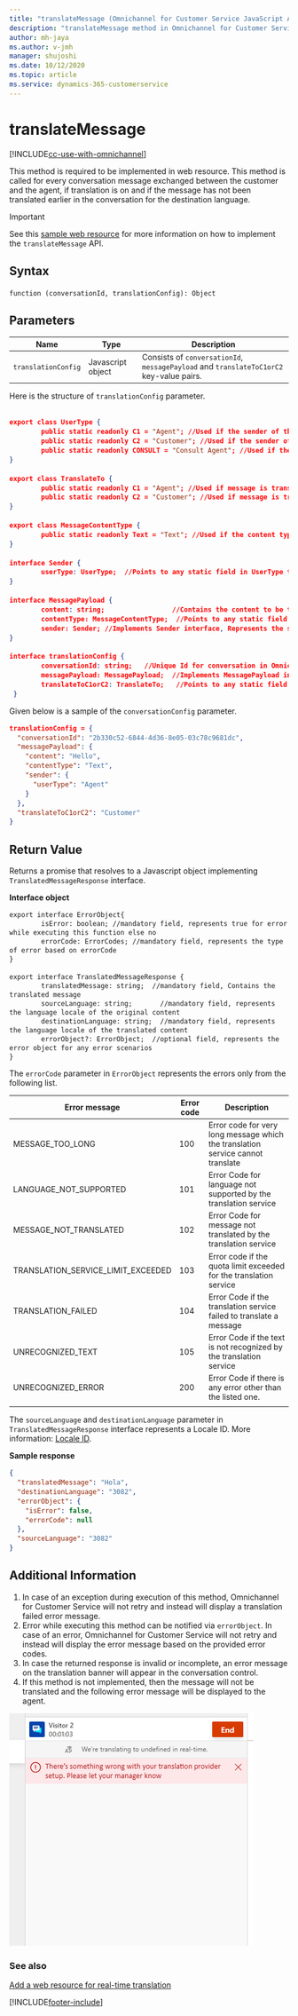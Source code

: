 ```yaml
---
title: "translateMessage (Omnichannel for Customer Service JavaScript API reference) | MicrosoftDocs"
description: "translateMessage method in Omnichannel for Customer Service"
author: mh-jaya
ms.author: v-jmh
manager: shujoshi
ms.date: 10/12/2020
ms.topic: article
ms.service: dynamics-365-customerservice
---
```


# translateMessage

[!INCLUDE[cc-use-with-omnichannel](../../../../includes/cc-use-with-omnichannel.md)]

This method is required to be implemented in web resource. This method is called for every conversation message exchanged between the customer and the agent, if translation is on and if the message has not been translated earlier in the conversation for the destination language.

> [!IMPORTANT]
> See this [sample web resource](https://github.com/microsoft/Dynamics365-Apps-Samples/blob/06e9c84263bac81e7411f95365c5e792aca15122/customer-service/omnichannel/real-time-translation/webResourceV2.js#L279) for more information on how to implement the `translateMessage` API.

## Syntax

`function (conversationId, translationConfig): Object`

## Parameters

|Name|Type|Description|
|----|----|----|
|`translationConfig`|Javascript object| Consists of `conversationId`, `messagePayload` and `translateToC1orC2` key-value pairs.|

Here is the structure of `translationConfig` parameter.

```json

export class UserType { 
        public static readonly C1 = "Agent"; //Used if the sender of the message is agent
        public static readonly C2 = "Customer"; //Used if the sender of the message is customer
        public static readonly CONSULT = "Consult Agent"; //Used if the sender of the message is other than agent or customer
} 
 
export class TranslateTo { 
        public static readonly C1 = "Agent"; //Used if message is translated for agent
        public static readonly C2 = "Customer"; //Used if message is translated for customer
} 
 
export class MessageContentType { 
        public static readonly Text = "Text"; //Used if the content type is text
} 
     
interface Sender { 
        userType: UserType;  //Points to any static field in UserType type,Represents the type of the user who is sending this message
} 

interface MessagePayload { 
        content: string;                 //Contains the content to be translated
        contentType: MessageContentType;  //Points to any static field in MessageContentType type,Represents the type of message content. For example: "Text" etc.
        sender: Sender; //Implements Sender interface, Represents the sender of the message
} 

interface translationConfig { 
        conversationId: string;   //Unique Id for conversation in Omnichannel for Customer Service
        messagePayload: MessagePayload;  //Implements MessagePayload interface, Represents the payload for the message to be translated
        translateToC1orC2: TranslateTo;   //Points to any static field in TranslateTo type,Represents for whom the message has to be translated 
 } 
```

Given below is a sample of the `conversationConfig` parameter.

```json
translationConfig = {
  "conversationId": "2b330c52-6844-4d36-8e05-03c78c9681dc",
  "messagePayload": {
    "content": "Hello",
    "contentType": "Text",
    "sender": {
      "userType": "Agent"
    }
  },
  "translateToC1orC2": "Customer"
}
```

## Return Value

Returns a promise that resolves to a Javascript object implementing `TranslatedMessageResponse` interface.

**Interface object**

```
export interface ErrorObject{ 
        isError: boolean; //mandatory field, represents true for error while executing this function else no
        errorCode: ErrorCodes; //mandatory field, represents the type of error based on errorCode
} 

export interface TranslatedMessageResponse { 
        translatedMessage: string;  //mandatory field, Contains the translated message
        sourceLanguage: string;       //mandatory field, represents the language locale of the original content 
        destinationLanguage: string;  //mandatory field, represents the language locale of the translated content
        errorObject?: ErrorObject;  //optional field, represents the error object for any error scenarios
}
```

The `errorCode` parameter in `ErrorObject` represents the errors only from the following list.

|Error message|Error code|Description|
|-----|-----|-----|
|MESSAGE_TOO_LONG|100|Error code for very long message which the translation service cannot translate|
|LANGUAGE_NOT_SUPPORTED|101|Error Code for language not supported by the translation service|
|MESSAGE_NOT_TRANSLATED|102|Error Code for message not translated by the translation service|
|TRANSLATION_SERVICE_LIMIT_EXCEEDED|103|Error code if the quota limit exceeded for the translation service|
|TRANSLATION_FAILED|104|Error Code if the translation service failed to translate a message|
|UNRECOGNIZED_TEXT|105|Error Code if the text is not recognized by the translation service|
|UNRECOGNIZED_ERROR|200|Error Code if there is any error other than the listed one.|
||||

The `sourceLanguage` and `destinationLanguage` parameter in `TranslatedMessageResponse` interface represents a Locale ID. More information: [Locale ID](/openspecs/office_standards/ms-oe376/6c085406-a698-4e12-9d4d-c3b0ee3dbc4a).

**Sample response**

```json
{
  "translatedMessage": "Hola",
  "destinationLanguage": "3082",
  "errorObject": {
    "isError": false,                             
    "errorCode": null
  },
  "sourceLanguage": "3082"
}
```

## Additional Information

1. In case of an exception during execution of this method, Omnichannel for Customer Service will not retry and instead will display a translation failed error message.
2. Error while executing this method can be notified via `errorObject`. In case of an error, Omnichannel for Customer Service will not retry and instead will display the error message based on the provided error codes.
3. In case the returned response is invalid or incomplete, an error message on the translation banner will appear in the conversation control.
4. If this method is not implemented, then the message will not be translated and the following error message will be displayed to the agent.

![translateMessage error message](../../../media/translatemessage-api-error.png "translateMessage error message")

### See also

[Add a web resource for real-time translation](../../../add-web-resource-real-time-translation.md)


[!INCLUDE[footer-include](../../../../includes/footer-banner.md)]